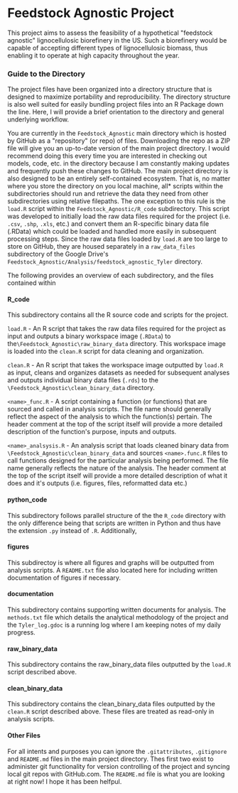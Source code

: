 # Feedstock Agnostic Project

This project aims to assess the feasibility of a hypothetical "feedstock agnostic" lignocellulosic biorefinery in the US. Such a biorefinery would be capable of accepting different types of lignocellulosic biomass, thus enabling it to operate at high capacity throughout the year. 

### Guide to the Directory

The project files have been organized into a directory structure that is designed to maximize portability and reproducibility. The directory structure is also well suited for easily bundling
project files into an R Package down the line. Here, I will provide a brief orientation to the directory and general underlying workflow.

You are currently in the `Feedstock_Agnostic` main directory which is hosted by GitHub as a 
"repository" (or repo) of files. Downloading the repo as a ZIP file will give you an up-to-date
version of the main project directory. I would recommend doing this every time you are interested 
in checking out models, code, etc. in the directory because I am constantly making updates and frequently push these changes to GitHub.  The main project directory is also designed to be 
an entirely self-contained ecosystem. That is, no matter where you store the directory on you local machine, all* scripts within the subdirectories should run and retrieve the data they need 
from other subdirectories using relative filepaths. The one exception to this rule is the `load.R` script within the `Feedstock_Agnostic/R_code` subdirectory. This script was developed to initially load the raw data files required for the project (i.e. `.csv`, `.shp`, `.xls`, etc.) and convert them an R-specific
binary data file (.RData) which could be loaded and handled more easily in subsequent processing
steps. Since the raw data files loaded by `load.R` are too large to store on GitHub, they are
housed separately in a `raw_data_files` subdirectory of the Google Drive's  `Feedstock_Agnostic/Analysis/feedstock_agnostic_Tyler` directory. 

The following provides an overview of each subdirectory, and the files contained within

#### R_code

This subdirectory contains all the R source code and scripts for the project. 

`load.R` - An R script that takes the raw data files required for the project as input and outputs a binary workspace image (`.RData`) to the`\Feedstock_Agnostic\raw_binary_data` directory. This workspace image is loaded into the `clean.R` script for data cleaning and organization. 

`clean.R` - An R script that takes the workspace image outputted by `load.R` as input, cleans and organizes datasets as needed for subsequent analyses and outputs individual binary data files (`.rds`) to the `\Feedstock_Agnostic\clean_binary_data` directory.

`<name>_func.R` - A script containing a function (or functions) that are sourced and called in 
analysis scripts. The file name should generally reflect the aspect of the analysis to which the function(s) pertain. The header comment at the top of the script itself will provide a more detailed description of the function's purpose, inputs and outputs. 

`<name>_analsysis.R` - An analysis script that loads cleaned binary data from `\Feedstock_Agnostic\clean_binary_data` and sources `<name>.func.R` files to call functions 
designed for the particular analysis being performed. The file name generally reflects the nature of the analysis. The header comment at the top of the script itself will provide a more detailed description of what it does and it's outputs (i.e. figures, files, reformatted data etc.)

#### python_code

This subdirectory follows parallel structure of the the `R_code` directory with the only difference being that scripts are written in Python and thus have the extension `.py` instead of `.R`.  Additionally, 

#### figures

This subdirectoy is where all figures and graphs will be outputted from analysis scripts. A `README.txt` file also located here for including written documentation of figures if necessary. 

#### documentation

This subdirectory contains supporting written documents for analysis. The `methods.txt` file which details the analytical methodology of the project and the `Tyler_log.gdoc` is a running log where I am keeping notes of my daily progress. 

#### raw_binary_data

This subdirectory contains the raw_binary_data files outputted by the `load.R` script described above. 

#### clean_binary_data

This subdirectory contains the clean_binary_data files outputted by the `clean.R` script described above. These files are treated as read-only in analysis scripts.

#### Other Files

For all intents and purposes you can ignore the `.gitattributes`, `.gitignore` and `README.md`
files in the main project directory. Thes first two exist to administer git functionality for version controlling of the project and syncing local git repos with GitHub.com. The `README.md` file is what you are looking at right now! I hope it has been helfpul. 







